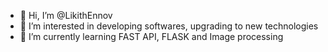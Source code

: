 - 👋 Hi, I’m @LikithEnnov
- 👀 I’m interested in developing softwares, upgrading to new technologies
- 🌱 I’m currently learning FAST API, FLASK and Image processing



<!---
LikithEnnov/LikithEnnov is a ✨ special ✨ repository because its `README.md` (this file) appears on your GitHub profile.
You can click the Preview link to take a look at your changes.
--->
